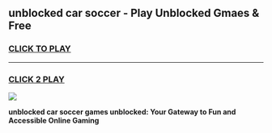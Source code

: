 
## unblocked car soccer - Play Unblocked Gmaes & Free
<h3>
<a href="https://news.freeplayer.one?title=unblocked_car_soccer&ref=16F">CLICK TO PLAY</a></h3>
<hr>

<h3>
<a href="https://news.freeplayer.one?title=unblocked_car_soccer&ref=16F">CLICK 2 PLAY</a>
  
</h3>

<a href="https://news.freeplayer.one?title=unblocked_car_soccer&ref=16F/"><img src="https://clearcache.store/games.png"></a>


**unblocked car soccer games unblocked: Your Gateway to Fun and Accessible Online Gaming**
